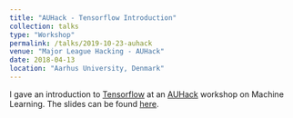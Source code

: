 ```yaml
---
title: "AUHack - Tensorflow Introduction"
collection: talks
type: "Workshop"
permalink: /talks/2019-10-23-auhack
venue: "Major League Hacking - AUHack"
date: 2018-04-13
location: "Aarhus University, Denmark"
---
```


I gave an introduction to [Tensorflow](https://www.tensorflow.org) at an [AUHack](https://www.auhack.org) workshop on Machine Learning. The slides can be found [here](https://docs.google.com/presentation/d/1BWe6HsePKh6KCYNn09VmmX6zHPskM7S2l8YuCbiF_3Q/edit?usp=sharing).


